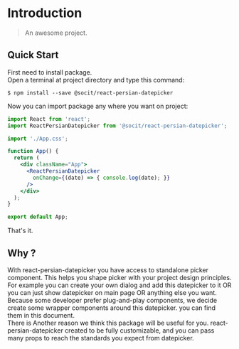 # Introduction

> An awesome project.

## Quick Start

First need to install package. <br />
Open a terminal at project directory and type this command:
```
$ npm install --save @socit/react-persian-datepicker
```

Now you can import package any where you want on project:
```jsx
import React from 'react';
import ReactPersianDatepicker from '@socit/react-persian-datepicker';

import './App.css';

function App() {
  return (
    <div className="App">
      <ReactPersianDatepicker
        onChange={(date) => { console.log(date); }}
      />
    </div>
  );
}

export default App;
```

That's it. <br />

## Why ?
With react-persian-datepicker you have access to standalone picker component. This helps you shape picker with your project design principles. For example you can create your own dialog and add this datepicker to it OR you can just show datepicker on main page OR anything else you want. <br />
Because some developer prefer plug-and-play components, we decide create some wrapper components around this datepicker. you can find them in this document. <br />
There is Another reason we think this package will be useful for you. react-persian-datepicker created to be fully customizable, and you can pass many props to reach the standards you expect from datepicker.